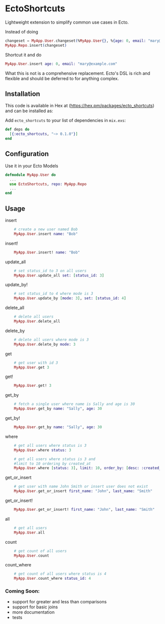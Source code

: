 # EctoShortcuts

Lightweight extension to simplify common use cases in Ecto.

Instead of doing
```elixir
changeset = MyApp.User.changeset(%MyApp.User{}, %{age: 0, email: "mary@example.com"})
MyApp.Repo.insert(changeset)
```

Shortcut it and do
```elixir
MyApp.User.insert age: 0, email: "mary@example.com"
```

What this is not is a comprehensive replacement. Ecto's DSL is rich and flexible and should be deferred to for anything complex.

## Installation

This code is available in Hex at (https://hex.pm/packages/ecto_shortcuts) and can be installed as:

  Add `ecto_shortcuts` to your list of dependencies in `mix.exs`:

  ```elixir
  def deps do
    [{:ecto_shortcuts, "~> 0.1.0"}]
  end
  ```

 ## Configuration   

Use it in your Ecto Models

```elixir
defmodule MyApp.User do
  ...
  use EctoShortcuts, repo: MyApp.Repo
  ...
end  
```

## Usage

insert
```elixir
	# create a new user named Bob
	MyApp.User.insert name: "Bob"
```

insert!
```elixir
	MyApp.User.insert! name: "Bob"
```

update_all
```elixir
	# set status_id to 3 on all users
	MyApp.User.update_all set: [status_id: 3]
```

update_by!
```elixir
	# set status_id to 4 where mode is 3
	MyApp.User.update_by [mode: 3], set: [status_id: 4]
```

delete_all
```elixir
	# delete all users
	MyApp.User.delete_all
```

delete_by
```elixir
	# delete all users where mode is 3
	MyApp.User.delete_by mode: 3
```

get
```elixir
	# get user with id 3
	MyApp.User.get 3
```

get!
```elixir
	MyApp.User.get! 3
```

get_by
```elixir
	# fetch a single user where name is Sally and age is 30
	MyApp.User.get_by name: "Sally", age: 30
```

get_by!
```elixir
	MyApp.User.get_by name: "Sally", age: 30
```

where
```elixir
	# get all users where status is 3
	MyApp.User.where status: 3

    # get all users where status is 3 and
    #limit to 10 ordering by created_at
    MyApp.User.where [status: 3], limit: 10, order_by: [desc: :created_at]
```

get_or_insert
```elixir
	# get user with name John Smith or insert user does not exist
	MyApp.User.get_or_insert first_name: "John", last_name: "Smith"
```

get_or_insert!
```elixir
	MyApp.User.get_or_insert! first_name: "John", last_name: "Smith"
```

all
```elixir
	# get all users
	MyApp.User.all
```

count
```elixir
	# get count of all users
	MyApp.User.count
```

count_where
```elixir
	# get count of all users where status is 4
	MyApp.User.count_where status_id: 4
```




### Coming Soon:

 * support for greater and less than comparisons
 * support for basic joins
 * more documentation
 * tests
